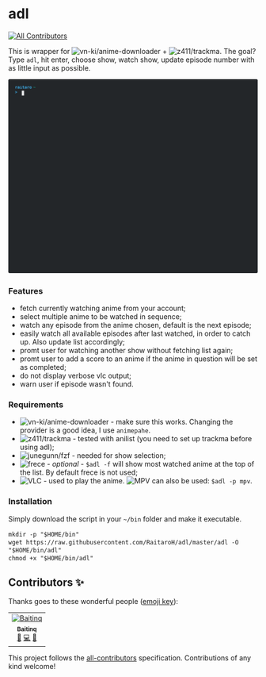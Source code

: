 # adl
[![All Contributors](https://img.shields.io/badge/all_contributors-1-orange.svg?style=flat-square)](#contributors)

This is wrapper for ![vn-ki/anime-downloader](https://github.com/vn-ki/anime-downloader) + ![z411/trackma](https://github.com/z411/trackma). The goal? Type `adl`, hit enter, choose show, watch show, update episode number with as little input as possible.

![](./images/terminal.svg)

### Features

+ fetch currently watching anime from your account;
+ select multiple anime to be watched in sequence;
+ watch any episode from the anime chosen, default is the next episode;
+ easily watch all available episodes after last watched, in order to catch up. Also update list accordingly;
+ promt user for watching another show without fetching list again;
+ promt user to add a score to an anime if the anime in question will be set as completed;
+ do not display verbose vlc output;
+ warn user if episode wasn't found.

### Requirements

+ ![vn-ki/anime-downloader](https://github.com/vn-ki/anime-downloader/wiki/Installation) - make sure this works. Changing the provider is a good idea, I use `animepahe`.
+ ![z411/trackma](https://github.com/z411/trackma) - tested with anilist (you need to set up trackma before using adl);
+ ![junegunn/fzf](https://github.com/junegunn/fzf) - needed for show selection;
+ ![frece](https://github.com/SicariusNoctis/frece) - *optional* - `$adl -f` will show most watched anime at the top of the list. By default frece is not used;
+ ![VLC](https://www.videolan.org/vlc/) - used to play the anime. ![MPV](https://mpv.io/) can also be used: `$adl -p mpv`.

### Installation

Simply download the script in your `~/bin` folder and make it executable.

```
mkdir -p "$HOME/bin"
wget https://raw.githubusercontent.com/RaitaroH/adl/master/adl -O "$HOME/bin/adl"
chmod +x "$HOME/bin/adl"
```

## Contributors ✨

Thanks goes to these wonderful people ([emoji key](https://allcontributors.org/docs/en/emoji-key)):

<!-- ALL-CONTRIBUTORS-LIST:START - Do not remove or modify this section -->
<!-- prettier-ignore -->
<table>
  <tr>
    <td align="center"><a href="https://github.com/Baitinq"><img src="https://avatars0.githubusercontent.com/u/30861839?v=4" width="100px;" alt="Baitinq"/><br /><sub><b>Baitinq</b></sub></a><br /><a href="https://github.com/RaitaroH/adl/issues?q=author%3ABaitinq" title="Bug reports">🐛</a> <a href="https://github.com/RaitaroH/adl/commits?author=Baitinq" title="Code">💻</a> <a href="#ideas-Baitinq" title="Ideas, Planning, & Feedback">🤔</a></td>
  </tr>
</table>

<!-- ALL-CONTRIBUTORS-LIST:END -->

This project follows the [all-contributors](https://github.com/all-contributors/all-contributors) specification. Contributions of any kind welcome!